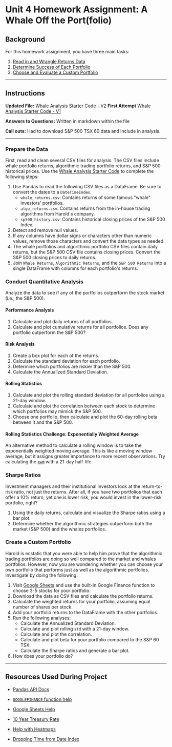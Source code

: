 # Unit 4 Homework Assignment: A Whale Off the Port(folio)

## Background

For this homework assignment, you have three main tasks:
1. [Read in and Wrangle Returns Data](#Prepare-the-Data)
2. [Determine Success of Each Portfolio](#Conduct-Quantitative-Analysis)
3. [Choose and Evaluate a Custom Portfolio](#Create-a-Custom-Portfolio)

---

## Instructions
**Updated File:** [Whale Analysis Starter Code - V2](whale_analysis_FINAL_Version_2.ipynb)
**First Attempt** [Whale Analysis Starter Code - V1](whale_analysis_FINAL.ipynb)

**Answers to Questions:** Written in markdown within the file

**Call outs:** Had to download S&P 500 TSX 60 data and include in analysis.  

___

### Prepare the Data

First, read and clean several CSV files for analysis. The CSV files include whale portfolio returns, algorithmic trading portfolio returns, and S&P 500 historical prices. Use the [Whale Analysis Starter Code](Starter_Code/whale_analysis.ipynb) to complete the following steps:
1. Use Pandas to read the following CSV files as a DataFrame. Be sure to convert the dates to a `DateTimeIndex`.
    * `whale_returns.csv`: Contains returns of some famous "whale" investors' portfolios.
    * `algo_returns.csv`: Contains returns from the in-house trading algorithms from Harold's company.
    * `sp500_history.csv`: Contains historical closing prices of the S&P 500 Index.
2. Detect and remove null values.
3. If any columns have dollar signs or characters other than numeric values, remove those characters and convert the data types as needed.
4. The whale portfolios and algorithmic portfolio CSV files contain daily returns, but the S&P 500 CSV file contains closing prices. Convert the S&P 500 closing prices to daily returns.
5. Join `Whale Returns`, `Algorithmic Returns`, and the `S&P 500 Returns` into a single DataFrame with columns for each portfolio's returns.

### Conduct Quantitative Analysis
Analyze the data to see if any of the portfolios outperform the stock market (i.e., the S&P 500).

#### Performance Analysis
1. Calculate and plot daily returns of all portfolios.
2. Calculate and plot cumulative returns for all portfolios. Does any portfolio outperform the S&P 500?

#### Risk Analysis
1. Create a box plot for each of the returns. 
2. Calculate the standard deviation for each portfolio. 
3. Determine which portfolios are riskier than the S&P 500.
4. Calculate the Annualized Standard Deviation.

#### Rolling Statistics

1. Calculate and plot the rolling standard deviation for all portfolios using a 21-day window.
2. Calculate and plot the correlation between each stock to determine which portfolios may mimick the S&P 500.
3. Choose one portfolio, then calculate and plot the 60-day rolling beta between it and the S&P 500.

#### Rolling Statistics Challenge: Exponentially Weighted Average
An alternative method to calculate a rolling window is to take the exponentially weighted moving average. This is like a moving window average, but it assigns greater importance to more recent observations. Try calculating the [`ewm`](https://pandas.pydata.org/pandas-docs/stable/reference/api/pandas.DataFrame.ewm.html) with a 21-day half-life.

### Sharpe Ratios
Investment managers and their institutional investors look at the return-to-risk ratio, not just the returns. After all, if you have two portfolios that each offer a 10% return, yet one is lower risk, you would invest in the lower-risk portfolio, right?

1. Using the daily returns, calculate and visualize the Sharpe ratios using a bar plot.
2. Determine whether the algorithmic strategies outperform both the market (S&P 500) and the whales portfolios.

### Create a Custom Portfolio

Harold is ecstatic that you were able to help him prove that the algorithmic trading portfolios are doing so well compared to the market and whales portfolios. However, now you are wondering whether you can choose your own portfolio that performs just as well as the algorithmic portfolios. Investigate by doing the following:

1. Visit [Google Sheets](https://docs.google.com/spreadsheets/) and use the built-in Google Finance function to choose 3-5 stocks for your portfolio.
2. Download the data as CSV files and calculate the portfolio returns.
3. Calculate the weighted returns for your portfolio, assuming equal number of shares per stock.
4. Add your portfolio returns to the DataFrame with the other portfolios.
5. Run the following analyses:
    * Calculate the Annualized Standard Deviation.
    * Calculate and plot rolling `std` with a 21-day window.
    * Calculate and plot the correlation.
    * Calculate and plot beta for your portfolio compared to the S&P 60 TSX.
    * Calculate the Sharpe ratios and generate a bar plot.
4. How does your portfolio do?

---

## Resources Used During Project

* [Pandas API Docs](https://pandas.pydata.org/pandas-docs/stable/reference/index.html)

* [`GOOGLEFINANCE` function help](https://support.google.com/docs/answer/3093281)

* [Google Sheets Help](https://blog.sheetgo.com/google-sheets-formulas/googlefinance-formula-google-sheets/)

* [10 Year Treasury Rate](https://ycharts.com/indicators/10_year_treasury_rate)

* [Help with Heatmaps](https://stackoverflow.com/questions/32723798/how-do-i-add-a-title-and-axis-labels-to-seaborn-heatmap)

* [Dropping Time from Date Index](https://stackoverflow.com/questions/42285130/how-to-floor-a-date-to-the-first-date-of-that-month)